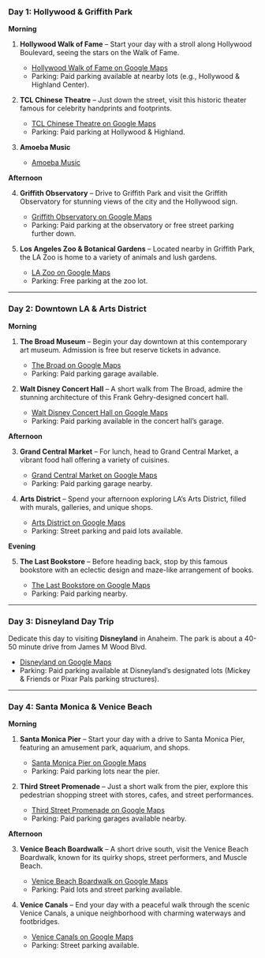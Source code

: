 ### **Day 1: Hollywood & Griffith Park**

**Morning**

1. **Hollywood Walk of Fame** – Start your day with a stroll along Hollywood Boulevard, seeing the stars on the Walk of Fame.

   - [Hollywood Walk of Fame on Google Maps](https://www.google.com/maps/place/Hollywood+Walk+of+Fame/@34.0944439,-118.3456679,15z/data=!4m10!1m2!2m1!1shollywood+walk+of+fame!3m6!1s0x80c2bf23de4b45c5:0x2187b6f0a9a772c3!8m2!3d34.1016009!4d-118.3295568!15sChZob2xseXdvb2Qgd2FsayBvZiBmYW1lWhgiFmhvbGx5d29vZCB3YWxrIG9mIGZhbWWSARJ0b3VyaXN0X2F0dHJhY3Rpb26aASNDaFpEU1VoTk1HOW5TMFZKUTBGblNVTXRjVTVIVkdaUkVBReABAA!16s%2Fg%2F11bw8d_833?entry=ttu&g_ep=EgoyMDI0MDgyNy4wIKXMDSoASAFQAw%3D%3D)
   - Parking: Paid parking available at nearby lots (e.g., Hollywood & Highland Center).

2. **TCL Chinese Theatre** – Just down the street, visit this historic theater famous for celebrity handprints and footprints.
   - [TCL Chinese Theatre on Google Maps](https://www.google.com/maps/place/TCL+Chinese+Theatre/@34.102023,-118.3458421,17z/data=!3m2!4b1!5s0x80c2bf23d0ffdea1:0x7edf0a3afea9e384!4m6!3m5!1s0x80dcd7da01c280c3:0xf73982db60c65ffb!8m2!3d34.1020231!4d-118.3409712!16zL20vMDRuMmhf?entry=ttu&g_ep=EgoyMDI0MDgyNy4wIKXMDSoASAFQAw%3D%3D)
   - Parking: Paid parking at Hollywood & Highland.

3. **Amoeba Music**
   - [Amoeba Music](https://www.google.com/maps/place/Amoeba+Music/@34.1014681,-118.3276275,17z/data=!3m1!4b1!4m6!3m5!1s0x80c2bf3a009fd945:0x325112f49d61a561!8m2!3d34.1014681!4d-118.3250526!16s%2Fg%2F1thnp0x6?entry=ttu&g_ep=EgoyMDI0MDgyNy4wIKXMDSoASAFQAw%3D%3D) 

**Afternoon**  

4. **Griffith Observatory** – Drive to Griffith Park and visit the Griffith Observatory for stunning views of the city and the Hollywood sign.

   - [Griffith Observatory on Google Maps](https://www.google.com/maps/place/Griffith+Observatory/@34.1184341,-118.3029684,17z/data=!3m1!4b1!4m6!3m5!1s0x80c2bf61e9d408cb:0x73ff07b1c2d6dadc!8m2!3d34.1184341!4d-118.3003935!16zL20vMDJfNG1s?entry=ttu&g_ep=EgoyMDI0MDgyNy4wIKXMDSoASAFQAw%3D%3D)
   - Parking: Paid parking at the observatory or free street parking further down.

5. **Los Angeles Zoo & Botanical Gardens** – Located nearby in Griffith Park, the LA Zoo is home to a variety of animals and lush gardens.
   - [LA Zoo on Google Maps](https://www.google.com/maps/place/Los+Angeles+Zoo/@34.1412079,-118.3026129,15z/data=!4m6!3m5!1s0x80c2c0659751c7d5:0x3641cb15292865fd!8m2!3d34.1482153!4d-118.2882601!16zL20vMDRoOTk1?entry=ttu&g_ep=EgoyMDI0MDgyNy4wIKXMDSoASAFQAw%3D%3D)
   - Parking: Free parking at the zoo lot.

---

### **Day 2: Downtown LA & Arts District**

**Morning**

1. **The Broad Museum** – Begin your day downtown at this contemporary art museum. Admission is free but reserve tickets in advance.

   - [The Broad on Google Maps](https://www.google.com/maps/place/The+Broad/@34.0545021,-118.2527551,17z/data=!3m1!4b1!4m6!3m5!1s0x80c2c64d122ca65d:0x98f1041528d11ebf!8m2!3d34.0545021!4d-118.2501802!16s%2Fm%2F01085cbg?entry=ttu&g_ep=EgoyMDI0MDgyNy4wIKXMDSoASAFQAw%3D%3D)
   - Parking: Paid parking garage available.

2. **Walt Disney Concert Hall** – A short walk from The Broad, admire the stunning architecture of this Frank Gehry-designed concert hall.
   - [Walt Disney Concert Hall on Google Maps](https://www.google.com/maps/place/Walt+Disney+Concert+Hall/@34.0554354,-118.2508267,18z/data=!3m1!4b1!4m6!3m5!1s0x80c2c64d9fbb11d3:0xb3728c2c3bff31b0!8m2!3d34.0553454!4d-118.249845!16zL20vMDF5eTZf?entry=ttu&g_ep=EgoyMDI0MDgyNy4wIKXMDSoASAFQAw%3D%3D)
   - Parking: Paid parking available in the concert hall’s garage.

**Afternoon**

3. **Grand Central Market** – For lunch, head to Grand Central Market, a vibrant food hall offering a variety of cuisines.

   - [Grand Central Market on Google Maps](https://www.google.com/maps/place/Grand+Central+Market/@34.050872,-118.2516301,17z/data=!3m2!4b1!5s0x80c2c64b8ff178b5:0x9e80cd109c7f4171!4m6!3m5!1s0x80c2c64b8e4372e7:0x489d4efdeb06d3d8!8m2!3d34.050872!4d-118.2490552!16zL20vMDdmN3M5?entry=ttu&g_ep=EgoyMDI0MDgyNy4wIKXMDSoASAFQAw%3D%3D)
   - Parking: Paid parking garage nearby.

4. **Arts District** – Spend your afternoon exploring LA’s Arts District, filled with murals, galleries, and unique shops.
   - [Arts District on Google Maps](https://www.google.com/maps/place/Arts+District,+Los+Angeles,+CA,+USA/@34.0417277,-118.2382557,16z/data=!3m1!4b1!4m6!3m5!1s0x80c2c63a54b5873f:0xd46d538dad108ae0!8m2!3d34.0418947!4d-118.2326448!16zL20vMGJrNXhr?entry=ttu&g_ep=EgoyMDI0MDgyNy4wIKXMDSoASAFQAw%3D%3D)
   - Parking: Street parking and paid lots available.

**Evening**  

5. **The Last Bookstore** – Before heading back, stop by this famous bookstore with an eclectic design and maze-like arrangement of books.

   - [The Last Bookstore on Google Maps](https://www.google.com/maps/place/The+Last+Bookstore/@34.0476964,-118.2524713,17z/data=!3m2!4b1!5s0x80c2c0b28067c5c5:0x22395fbbd2768860!4m6!3m5!1s0x80c2c64a227f82ed:0x8591a1380838a935!8m2!3d34.0476964!4d-118.2498964!16s%2Fg%2F1wbf_p57?entry=ttu&g_ep=EgoyMDI0MDgyNy4wIKXMDSoASAFQAw%3D%3D)
   - Parking: Paid parking nearby.

---

### **Day 3: Disneyland Day Trip**

Dedicate this day to visiting **Disneyland** in Anaheim. The park is about a 40-50 minute drive from James M Wood Blvd.

- [Disneyland on Google Maps](https://goo.gl/maps/VyoMhD3yHAA2)
- Parking: Paid parking available at Disneyland’s designated lots (Mickey & Friends or Pixar Pals parking structures).

---

### **Day 4: Santa Monica & Venice Beach**

**Morning**

1. **Santa Monica Pier** – Start your day with a drive to Santa Monica Pier, featuring an amusement park, aquarium, and shops.

   - [Santa Monica Pier on Google Maps](https://www.google.com/maps/place/Santa+Monica+Pier/@34.1012344,-118.3387521,14.75z/data=!4m6!3m5!1s0x80c2a4d74d5ea79b:0xcd9a111aced18f4d!8m2!3d34.0082821!4d-118.4987585!16zL20vMDRmZ21y?entry=ttu&g_ep=EgoyMDI0MDgyNy4wIKXMDSoASAFQAw%3D%3D)
   - Parking: Paid parking lots near the pier.

2. **Third Street Promenade** – Just a short walk from the pier, explore this pedestrian shopping street with stores, cafes, and street performances.
   - [Third Street Promenade on Google Maps](https://www.google.com/maps/place/Downtown+Santa+Monica/@34.0160638,-118.5010981,17z/data=!3m1!4b1!4m6!3m5!1s0x80c2a4cfc4670c17:0xc552fab1a532027b!8m2!3d34.0160639!4d-118.4962272!16zL20vMDYzYmZr?entry=ttu&g_ep=EgoyMDI0MDgyNy4wIKXMDSoASAFQAw%3D%3D)
   - Parking: Paid parking garages available nearby.

**Afternoon**  

3. **Venice Beach Boardwalk** – A short drive south, visit the Venice Beach Boardwalk, known for its quirky shops, street performers, and Muscle Beach.

   - [Venice Beach Boardwalk on Google Maps](https://www.google.com/maps/place/Venice+Boardwalk/@33.9909254,-118.4800188,17z/data=!3m1!4b1!4m6!3m5!1s0x80c2bbdcff2b25b3:0xedbe20babf53aa1b!8m2!3d33.9909254!4d-118.4774439!16s%2Fg%2F11t2_yzyvk?entry=ttu&g_ep=EgoyMDI0MDgyNy4wIKXMDSoASAFQAw%3D%3D)
   - Parking: Paid lots and street parking available.

4. **Venice Canals** – End your day with a peaceful walk through the scenic Venice Canals, a unique neighborhood with charming waterways and footbridges.
   - [Venice Canals on Google Maps](https://www.google.com/maps/place/Venice+Canals/@33.9833582,-118.4701698,17z/data=!3m1!4b1!4m6!3m5!1s0x80c2baa2bf5a7289:0x96e7291be897f918!8m2!3d33.9833582!4d-118.4675949!16s%2Fm%2F047b_hk?entry=ttu&g_ep=EgoyMDI0MDgyNy4wIKXMDSoASAFQAw%3D%3D)
   - Parking: Street parking available.
